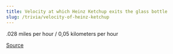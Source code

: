 ```yaml
---
title: Velocity at which Heinz Ketchup exits the glass bottle
slug: /trivia/velocity-of-heinz-ketchup
---
```


.028 miles per hour / 0,05 kilometers per hour

[Source](https://www.heinz.com.hk/en/trivia/tomato-ketchup)